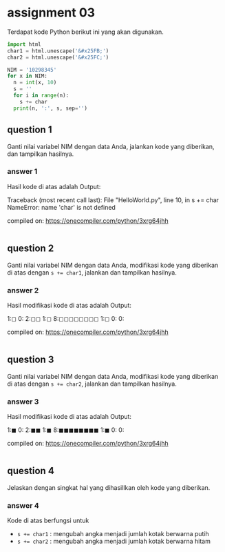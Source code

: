 # assignment 03
Terdapat kode Python berikut ini yang akan digunakan.
```python
import html
char1 = html.unescape('&#x25FB;')
char2 = html.unescape('&#x25FC;')

NIM = '10298345'
for x in NIM:
  n = int(x, 10)
  s = ''
  for i in range(n):
    s += char
  print(n, ':', s, sep='')
```

## question 1
Ganti nilai variabel NIM dengan data Anda, jalankan kode yang diberikan, dan tampilkan hasilnya.

### answer 1
Hasil kode di atas adalah
Output:

Traceback (most recent call last):
  File "HelloWorld.py", line 10, in <module>
    s += char
NameError: name 'char' is not defined

compiled on: https://onecompiler.com/python/3xrg64jhh
```
```

## question 2
Ganti nilai variabel NIM dengan data Anda, modifikasi kode yang diberikan di atas dengan `s += char1`, jalankan dan tampilkan hasilnya.

### answer 2
Hasil modifikasi kode di atas adalah
Output:

1:◻
0:
2:◻◻
1:◻
8:◻◻◻◻◻◻◻◻
1:◻
0:
0:

compiled on: https://onecompiler.com/python/3xrg64jhh
```
```

## question 3
Ganti nilai variabel NIM dengan data Anda, modifikasi kode yang diberikan di atas dengan `s += char2`, jalankan dan tampilkan hasilnya.

### answer 3
Hasil modifikasi kode di atas adalah
Output:

1:◼
0:
2:◼◼
1:◼
8:◼◼◼◼◼◼◼◼
1:◼
0:
0:

compiled on: https://onecompiler.com/python/3xrg64jhh
```
```

## question 4
Jelaskan dengan singkat hal yang dihasillkan oleh kode yang diberikan.

### answer 4
Kode di atas berfungsi untuk
+ `s += char1` : mengubah angka menjadi jumlah kotak berwarna putih
+ `s += char2` : mengubah angka menjadi jumlah kotak berwarna hitam
